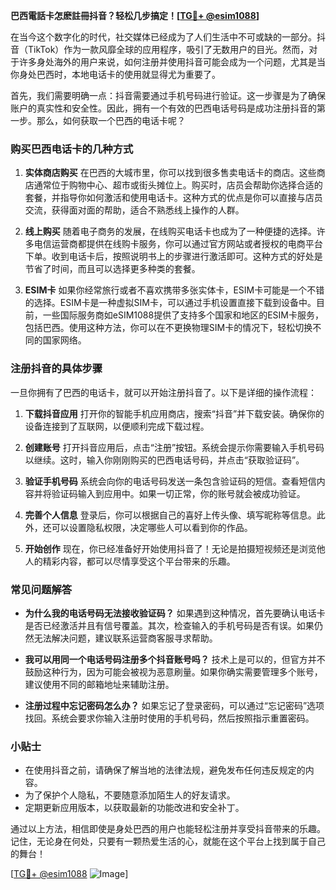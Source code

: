 **巴西電話卡怎麽註冊抖音？轻松几步搞定！[[TG💪+ @esim1088](https://t.me/s/esim1088)]**

在当今这个数字化的时代，社交媒体已经成为了人们生活中不可或缺的一部分。抖音（TikTok）作为一款风靡全球的应用程序，吸引了无数用户的目光。然而，对于许多身处海外的用户来说，如何注册并使用抖音可能会成为一个问题，尤其是当你身处巴西时，本地电话卡的使用就显得尤为重要了。

首先，我们需要明确一点：抖音需要通过手机号码进行验证。这一步骤是为了确保账户的真实性和安全性。因此，拥有一个有效的巴西电话号码是成功注册抖音的第一步。那么，如何获取一个巴西的电话卡呢？

### 购买巴西电话卡的几种方式

1. **实体商店购买**
   在巴西的大城市里，你可以找到很多售卖电话卡的商店。这些商店通常位于购物中心、超市或街头摊位上。购买时，店员会帮助你选择合适的套餐，并指导你如何激活和使用电话卡。这种方式的优点是你可以直接与店员交流，获得面对面的帮助，适合不熟悉线上操作的人群。

2. **线上购买**
   随着电子商务的发展，在线购买电话卡也成为了一种便捷的选择。许多电信运营商都提供在线购卡服务，你可以通过官方网站或者授权的电商平台下单。收到电话卡后，按照说明书上的步骤进行激活即可。这种方式的好处是节省了时间，而且可以选择更多种类的套餐。

3. **ESIM卡**
   如果你经常旅行或者不喜欢携带多张实体卡，ESIM卡可能是一个不错的选择。ESIM卡是一种虚拟SIM卡，可以通过手机设置直接下载到设备中。目前，一些国际服务商如eSIM1088提供了支持多个国家和地区的ESIM卡服务，包括巴西。使用这种方法，你可以在不更换物理SIM卡的情况下，轻松切换不同的国家网络。

### 注册抖音的具体步骤

一旦你拥有了巴西的电话卡，就可以开始注册抖音了。以下是详细的操作流程：

1. **下载抖音应用**
   打开你的智能手机应用商店，搜索“抖音”并下载安装。确保你的设备连接到了互联网，以便顺利完成下载过程。

2. **创建账号**
   打开抖音应用后，点击“注册”按钮。系统会提示你需要输入手机号码以继续。这时，输入你刚刚购买的巴西电话号码，并点击“获取验证码”。

3. **验证手机号码**
   系统会向你的电话号码发送一条包含验证码的短信。查看短信内容并将验证码输入到应用中。如果一切正常，你的账号就会被成功验证。

4. **完善个人信息**
   登录后，你可以根据自己的喜好上传头像、填写昵称等信息。此外，还可以设置隐私权限，决定哪些人可以看到你的作品。

5. **开始创作**
   现在，你已经准备好开始使用抖音了！无论是拍摄短视频还是浏览他人的精彩内容，都可以尽情享受这个平台带来的乐趣。

### 常见问题解答

- **为什么我的电话号码无法接收验证码？**
  如果遇到这种情况，首先要确认电话卡是否已经激活并且有信号覆盖。其次，检查输入的手机号码是否有误。如果仍然无法解决问题，建议联系运营商客服寻求帮助。

- **我可以用同一个电话号码注册多个抖音账号吗？**
  技术上是可以的，但官方并不鼓励这种行为，因为可能会被视为恶意刷量。如果你确实需要管理多个账号，建议使用不同的邮箱地址来辅助注册。

- **注册过程中忘记密码怎么办？**
  如果忘记了登录密码，可以通过“忘记密码”选项找回。系统会要求你输入注册时使用的手机号码，然后按照指示重置密码。

### 小贴士

- 在使用抖音之前，请确保了解当地的法律法规，避免发布任何违反规定的内容。
- 为了保护个人隐私，不要随意添加陌生人的好友请求。
- 定期更新应用版本，以获取最新的功能改进和安全补丁。

通过以上方法，相信即使是身处巴西的用户也能轻松注册并享受抖音带来的乐趣。记住，无论身在何处，只要有一颗热爱生活的心，就能在这个平台上找到属于自己的舞台！

[[TG💪+ @esim1088](https://t.me/s/esim1088) ![Image](https://i.postimg.cc/4NQfJmqS/Snipaste-2025-05-13-00-14-12.png)]